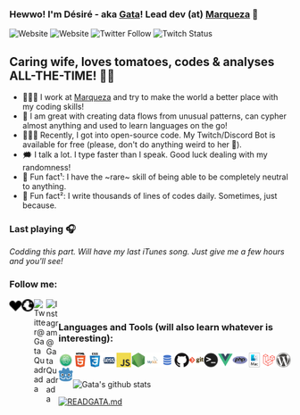 ### Hewwo! I'm Désiré - aka [Gata][website]! Lead dev (at) [Marqueza][marqueza_website] 👑

![Website](https://img.shields.io/website?label=My%20website&style=for-the-badge&url=https%3A%2F%2Fgataquadrada.com.br)
![Website](https://img.shields.io/website?label=Marqueza&style=for-the-badge&url=https%3A%2F%2Fmarqueza.com.br)
![Twitter Follow](https://img.shields.io/twitter/follow/gataquadrada?style=for-the-badge)
![Twitch Status](https://img.shields.io/twitch/status/gataquadrada?style=for-the-badge)

## Caring wife, loves tomatoes, codes & analyses ALL-THE-TIME! ‍👸🏼

- 👩🏼‍💻 I work at [Marqueza][marqueza_website] and try to make the world a better place with my coding skills!
- 🎲 I am great with creating data flows from unusual patterns, can cypher almost anything and used to learn languages on the go!
- 🧚🏻‍♀️ Recently, I got into open-source code. My Twitch/Discord Bot is available for free (please, don't do anything weird to her 🤕).
- 🗯 I talk a lot. I type faster than I speak. Good luck dealing with my randomness!
- 👾 Fun fact¹: I have the ~rare~ skill of being able to be completely neutral to anything.
- 🎃 Fun fact²: I write thousands of lines of codes daily. Sometimes, just because.

### Last playing 🎧
_Codding this part. Will have my last iTunes song. Just give me a few hours and you'll see!_

### Follow me:

[<img align="left" alt="gataquadrada.com.br" width="22px" src="https://raw.githubusercontent.com/iconic/open-iconic/master/svg/heart.svg" />][website]
[<img align="left" alt="marqueza.com.br" width="22px" src="https://raw.githubusercontent.com/iconic/open-iconic/master/svg/globe.svg" />][marqueza_website]
[<img align="left" alt="Twitter@GataQuadrada" width="22px" src="https://cdn.jsdelivr.net/npm/simple-icons@v3/icons/twitter.svg" />][twitter]
[<img align="left" alt="Instagram@GataQuadrada" width="22px" src="https://cdn.jsdelivr.net/npm/simple-icons@v3/icons/instagram.svg" />][instagram]

<br />

### Languages and Tools (will also learn whatever is interesting):

[<img align="left" alt="Atom" width="26px" src="https://raw.githubusercontent.com/github/explore/80688e429a7d4ef2fca1e82350fe8e3517d3494d/topics/atom/atom.png" />][website]
[<img align="left" alt="HTML5" width="26px" src="https://raw.githubusercontent.com/github/explore/80688e429a7d4ef2fca1e82350fe8e3517d3494d/topics/html/html.png" />][website]
[<img align="left" alt="CSS3" width="26px" src="https://raw.githubusercontent.com/github/explore/80688e429a7d4ef2fca1e82350fe8e3517d3494d/topics/css/css.png" />][website]
[<img align="left" alt="LESS" width="26px" src="https://raw.githubusercontent.com/github/explore/80688e429a7d4ef2fca1e82350fe8e3517d3494d/topics/less/less.png" />][website]
[<img align="left" alt="JavaScript" width="26px" src="https://raw.githubusercontent.com/github/explore/80688e429a7d4ef2fca1e82350fe8e3517d3494d/topics/javascript/javascript.png" />][website]
[<img align="left" alt="Node.js" width="26px" src="https://raw.githubusercontent.com/github/explore/80688e429a7d4ef2fca1e82350fe8e3517d3494d/topics/nodejs/nodejs.png" />][website]
[<img align="left" alt="MySQL" width="26px" src="https://raw.githubusercontent.com/github/explore/80688e429a7d4ef2fca1e82350fe8e3517d3494d/topics/mysql/mysql.png" />][website]
[<img align="left" alt="SQL" width="26px" src="https://raw.githubusercontent.com/github/explore/80688e429a7d4ef2fca1e82350fe8e3517d3494d/topics/sql/sql.png" />][website]
[<img align="left" alt="GitHub" width="26px" src="https://raw.githubusercontent.com/github/explore/78df643247d429f6cc873026c0622819ad797942/topics/github/github.png" />][website]
[<img align="left" alt="Git" width="26px" src="https://raw.githubusercontent.com/github/explore/80688e429a7d4ef2fca1e82350fe8e3517d3494d/topics/git/git.png" />][website]
[<img align="left" alt="Terminal" width="26px" src="https://raw.githubusercontent.com/github/explore/80688e429a7d4ef2fca1e82350fe8e3517d3494d/topics/terminal/terminal.png" />][website]
[<img align="left" alt="Vue" width="26px" src="https://raw.githubusercontent.com/github/explore/80688e429a7d4ef2fca1e82350fe8e3517d3494d/topics/vue/vue.png" />][website]
[<img align="left" alt="PHP" width="26px" src="https://raw.githubusercontent.com/github/explore/e94815998e4e0713912fed477a1f346ec04c3da2/topics/php/php.png" />][website]
[<img align="left" alt="MacOS" width="26px" src="https://raw.githubusercontent.com/github/explore/80688e429a7d4ef2fca1e82350fe8e3517d3494d/topics/macos/macos.png" />][website]
[<img align="left" alt="Laravel" width="26px" src="https://raw.githubusercontent.com/github/explore/80688e429a7d4ef2fca1e82350fe8e3517d3494d/topics/laravel/laravel.png" />][website]
[<img align="left" alt="WordPress" width="26px" src="https://raw.githubusercontent.com/github/explore/361e2821e2dea67711cde99c9c40ed357061cf27/topics/wordpress/wordpress.png" />][website]
[<img align="left" alt="GoDot" width="26px" src="https://raw.githubusercontent.com/github/explore/361e2821e2dea67711cde99c9c40ed357061cf27/topics/godot/godot.png" />][website]

<br />
<br />

![Gata's github stats](https://github-readme-stats.vercel.app/api?username=gataquadrada&show_icons=true&theme=dracula)

[![READGATA.md](https://github-readme-stats.vercel.app/api/pin/?username=gataquadrada&repo=gataquadrada&theme=dracula)](https://github.com/gataquadrada/gataquadrada)

[website]: https://gataquadrada.com.br
[twitter]: https://twitter.com/gataquadrada
[instagram]: https://instagram.com/gataquadrada
[marqueza_website]: https://marqueza.com.br
